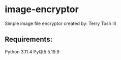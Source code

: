 # image-encryptor

Simple image file encryptor created by: Terry Tosh III

## Requirements:

Python 3.11.4
PyQt5 5.19.9